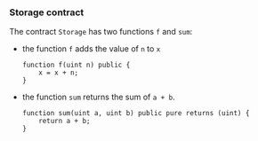 ### Storage contract

The contract `Storage` has two functions `f` and `sum`: 

- the function `f` adds the value of `n` to `x`  
    ```
    function f(uint n) public {
        x = x + n;
    }
    ```
- the function `sum` returns the sum of `a + b`.
    ```
    function sum(uint a, uint b) public pure returns (uint) {
        return a + b;
    }
    ```